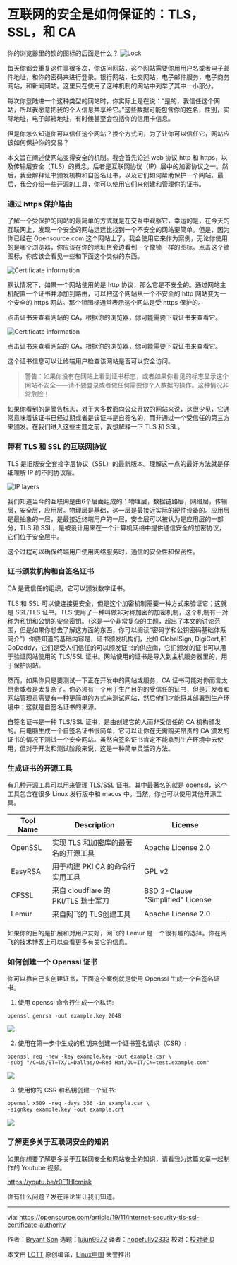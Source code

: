 [#]: collector: (lujun9972)
[#]: translator: (hopefully2333)
[#]: reviewer: ( )
[#]: publisher: ( )
[#]: url: ( )
[#]: subject: (How internet security works: TLS, SSL, and CA)
[#]: via: (https://opensource.com/article/19/11/internet-security-tls-ssl-certificate-authority)
[#]: author: (Bryant Son https://opensource.com/users/brson)

互联网的安全是如何保证的：TLS，SSL，和 CA
======
你的浏览器里的锁的图标的后面是什么？
![Lock][1]

每天你都会重复这件事很多次，你访问网站，这个网站需要你用用户名或者电子邮件地址，和你的密码来进行登录。银行网站，社交网站，电子邮件服务，电子商务网站，和新闻网站。这里只在使用了这种机制的网站中列举了其中一小部分。

每次你登陆进一个这种类型的网站时，你实际上是在说：“是的，我信任这个网站，所以我愿意把我的个人信息共享给它。”这些数据可能包含你的姓名，性别，实际地址，电子邮箱地址，有时候甚至会包括你的信用卡信息。

但是你怎么知道你可以信任这个网站？换个方式问，为了让你可以信任它，网站应该如何保护你的交易？

本文旨在阐述使网站变得安全的机制。我会首先论述 web 协议 http 和 https，以及传输层安全（TLS）的概念，后者是互联网协议（IP）层中的加密协议之一。然后，我会解释证书颁发机构和自签名证书，以及它们如何帮助保护一个网站。最后，我会介绍一些开源的工具，你可以使用它们来创建和管理你的证书。

### 通过 https 保护路由

了解一个受保护的网站的最简单的方式就是在交互中观察它，幸运的是，在今天的互联网上，发现一个安全的网站远远比找到一个不安全的网站要简单。但是，因为你已经在 Opensource.com 这个网站上了，我会使用它来作为案例，无论你使用的是哪个浏览器，你应该在你的地址栏旁边看到一个像锁一样的图标。点击这个锁图标，你应该会看见一些和下面这个类似的东西。

![Certificate information][2]

默认情况下，如果一个网站使用的是 http 协议，那么它是不安全的。通过网站主机配置一个证书并添加到路由，可以把这个网站从一个不安全的 http 网站变为一个安全的 https 网站。那个锁图标通常表示这个网站是受 https 保护的。

点击证书来查看网站的 CA，根据你的浏览器，你可能需要下载证书来查看它。

![Certificate information][3]

点击证书来查看网站的 CA，根据你的浏览器，你可能需要下载证书来查看它。

这个证书信息可以让终端用户检查该网站是否可以安全访问。

> 警告：如果你没有在网站上看到证书标志，或者如果你看见的标志显示这个网站不安全——请不要登录或者做任何需要你个人数据的操作。这种情况非常危险！

如果你看到的是警告标志，对于大多数面向公众开放的网站来说，这很少见，它通常意味着该证书已经过期或者是该证书是自签名的，而非通过一个受信任的第三方来颁发。在我们进入这些主题之前，我想解释一下 TLS 和 SSL。

### 带有 TLS 和 SSL 的互联网协议

TLS 是旧版安全套接字层协议（SSL）的最新版本。理解这一点的最好方法就是仔细理解 IP 的不同协议层。

![IP layers][4]

我们知道当今的互联网是由6个层面组成的：物理层，数据链路层，网络层，传输层，安全层，应用层。物理层是基础，这一层是最接近实际的硬件设备的。应用层是最抽象的一层，是最接近终端用户的一层。安全层可以被认为是应用层的一部分，TLS 和 SSL，是被设计用来在一个计算机网络中提供通信安全的加密协议，它们位于安全层中。

这个过程可以确保终端用户使用网络服务时，通信的安全性和保密性。

### 证书颁发机构和自签名证书

CA 是受信任的组织，它可以颁发数字证书。

TLS 和 SSL 可以使连接更安全，但是这个加密机制需要一种方式来验证它；这就是 SSL/TLS 证书。TLS 使用了一种叫做非对称加密的加密机制，这个机制有一对称为私钥和公钥的安全密钥。（这是一个非常复杂的主题，超出了本文的讨论范围，但是如果你想去了解这方面的东西，你可以阅读“密码学和公钥密码基础体系简介”）你要知道的基础内容是，证书颁发机构们，比如 GlobalSign, DigiCert,和 GoDaddy，它们是受人们信任的可以颁发证书的供应商，它们颁发的证书可以用于验证网站使用的 TLS/SSL 证书。网站使用的证书是导入到主机服务器里的，用于保护网站。

然而，如果你只是要测试一下正在开发中的网站或服务，CA 证书可能对你而言太昂贵或者是太复杂了。你必须有一个用于生产目的的受信任的证书，但是开发者和网站管理员需要有一种更简单的方式来测试网站，然后他们才能将其部署到生产环境中；这就是自签名证书的来源。

自签名证书是一种 TLS/SSL 证书，是由创建它的人而非受信任的 CA 机构颁发的。用电脑生成一个自签名证书很简单，它可以让你在无需购买昂贵的 CA 颁发的证书的情况下测试一个安全网站。虽然自签名证书肯定不能拿到生产环境中去使用，但对于开发和测试阶段来说，这是一种简单灵活的方法。

### 生成证书的开源工具

有几种开源工具可以用来管理 TLS/SSL 证书。其中最著名的就是 openssl，这个工具包含在很多 Linux 发行版中和 macos 中。当然，你也可以使用其他开源工具。

| Tool Name | Description                                                                    | License                           |
| --------- | ------------------------------------------------------------------------------ | --------------------------------- |
| OpenSSL   | 实现 TLS 和加密库的最著名的开源工具 | Apache License 2.0                        |
| EasyRSA   | 用于构建 PKI CA 的命令行实用工具                                                | GPL v2                            |
| CFSSL     | 来自 cloudflare 的 PKI/TLS 瑞士军刀                                            | BSD 2-Clause "Simplified" License |
| Lemur     | 来自网飞的 TLS创建工具                                                         | Apache License 2.0                |

如果你的目的是扩展和对用户友好，网飞的 Lemur 是一个很有趣的选择。你在网飞的技术博客上可以查看更多有关它的信息。

### 如何创建一个 Openssl 证书

你可以靠自己来创建证书，下面这个案例就是使用 Openssl 生成一个自签名证书。

1. 使用 openssl 命令行生成一个私钥:
```
openssl genrsa -out example.key 2048
```
![](https://opensource.com/sites/default/files/uploads/4_openssl_generatekey.jpg)

2. 使用在第一步中生成的私钥来创建一个证书签名请求（CSR）:
```
openssl req -new -key example.key -out example.csr \
-subj "/C=US/ST=TX/L=Dallas/O=Red Hat/OU=IT/CN=test.example.com"
```

![](https://opensource.com/sites/default/files/uploads/5_openssl_generatecsr.jpg)

3. 使用你的 CSR 和私钥创建一个证书:

```
openssl x509 -req -days 366 -in example.csr \
-signkey example.key -out example.crt
```

![](https://opensource.com/sites/default/files/uploads/6_openssl_generatecert.jpg)

### 了解更多关于互联网安全的知识
如果你想要了解更多关于互联网安全和网站安全的知识，请看我为这篇文章一起制作的 Youtube 视频。

<https://youtu.be/r0F1Hlcmjsk>

你有什么问题？发在评论里让我们知道。

--------------------------------------------------------------------------------

via: https://opensource.com/article/19/11/internet-security-tls-ssl-certificate-authority

作者：[Bryant Son][a]
选题：[lujun9972][b]
译者：[hopefully2333](https://github.com/hopefully2333)
校对：[校对者ID](https://github.com/校对者ID)

本文由 [LCTT](https://github.com/LCTT/TranslateProject) 原创编译，[Linux中国](https://linux.cn/) 荣誉推出

[a]: https://opensource.com/users/brson
[b]: https://github.com/lujun9972
[1]: https://opensource.com/sites/default/files/styles/image-full-size/public/lead-images/security-lock-password.jpg?itok=KJMdkKum
[2]: https://opensource.com/sites/default/files/uploads/1_certificatecheckwebsite.jpg
[3]: https://opensource.com/sites/default/files/uploads/2_certificatedisplaywebsite.jpg
[4]: https://opensource.com/sites/default/files/uploads/3_internetprotocol.jpg
[5]: https://opensource.com/article/18/5/cryptography-pki
[6]: https://medium.com/netflix-techblog/introducing-lemur-ceae8830f621
